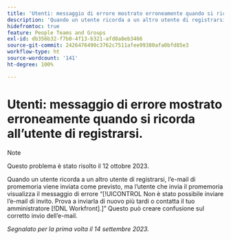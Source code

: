 ```yaml
---
title: 'Utenti: messaggio di errore mostrato erroneamente quando si ricorda all’utente di registrarsi'
description: 'Quando un utente ricorda a un altro utente di registrarsi, l’e-mail di promemoria viene inviata come previsto, ma l’utente che invia il promemoria visualizza il messaggio di errore: Non è stato possibile inviare l’e-mail di invito. Prova a inviarla di nuovo più tardi o contatta il tuo amministratore Workfront. Questo può creare confusione sul corretto invio dell’e-mail.'
hidefromtoc: true
feature: People Teams and Groups
exl-id: db356b32-f7b0-4f13-b321-afd8a8eb3466
source-git-commit: 2426476490c3762c7511afee99380afa0bfd85e3
workflow-type: ht
source-wordcount: '141'
ht-degree: 100%

---
```


# Utenti: messaggio di errore mostrato erroneamente quando si ricorda all’utente di registrarsi.

>[!NOTE]
>
>Questo problema è stato risolto il 12 ottobre 2023.

Quando un utente ricorda a un altro utente di registrarsi, l’e-mail di promemoria viene inviata come previsto, ma l’utente che invia il promemoria visualizza il messaggio di errore “[!UICONTROL Non è stato possibile inviare l’e-mail di invito. Prova a inviarla di nuovo più tardi o contatta il tuo amministratore [!DNL Workfront].]” Questo può creare confusione sul corretto invio dell’e-mail.

_Segnalato per la prima volta il 14 settembre 2023._
